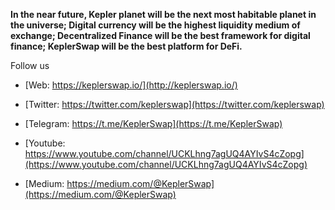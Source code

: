 **In the near future,
Kepler planet will be the next most habitable planet in the universe;
Digital currency will be the highest liquidity medium of exchange;
Decentralized Finance will be the best framework for digital finance;
KeplerSwap will be the best platform for DeFi.**
 
 
  Follow us

  - [Web: https://keplerswap.io/](http://keplerswap.io/)

  - [Twitter: https://twitter.com/keplerswap](https://twitter.com/keplerswap)

  - [Telegram: https://t.me/KeplerSwap](https://t.me/KeplerSwap)

  - [Youtube: https://www.youtube.com/channel/UCKLhng7agUQ4AYIvS4cZopg](https://www.youtube.com/channel/UCKLhng7agUQ4AYIvS4cZopg) 


  - [Medium: https://medium.com/@KeplerSwap](https://medium.com/@KeplerSwap)
